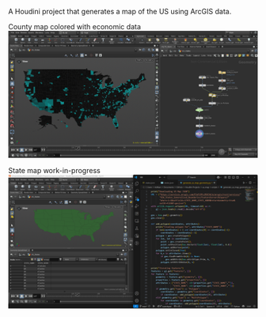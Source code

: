 A Houdini project that generates a map of the US using ArcGIS data.

County map colored with economic data
![US Map in Houdini](results/Generated_County_Map_in_Houdini.png)

State map work-in-progress
![US Map in Houdini](results/Generated_Map_In_Houdini.png)